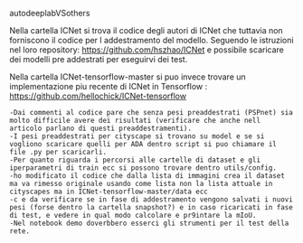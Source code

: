 autodeeplabVSothers

Nella cartella ICNet si trova il codice degli autori di ICNet che tuttavia non forniscono il codice per l addestramento del modello. Seguendo le istruzioni nel loro repository: https://github.com/hszhao/ICNet
e possibile scaricare dei modelli pre addestrati per eseguirvi dei test.


Nella cartella ICNet-tensorflow-master si puo invece trovare un implementazione piu recente di ICNet in Tensorflow : https://github.com/hellochick/ICNet-tensorflow
    
    -Dai commenti al codice pare che senza pesi preaddestrati (PSPnet) sia molto difficile avere dei risultati (verificare che anche nell articolo parlano di questi preaddestramenti).
    -I pesi preaddestrati per cityscape si trovano su model e se si vogliono scaricare quelli per ADA dentro script si puo chiamare il file .py per scaricarli.
    -Per quanto riguarda i percorsi alle cartelle di dataset e gli iperparametri di train ecc si possono trovare dentro utils/config.
    -ho modificato il codice che dalla lista di immagini crea il dataset ma va rimesso originale usando come lista non la lista attuale in cityscapes ma in ICNet-tensorflow-master/data ecc
    -c e da verificare se in fase di addestramento vengono salvati i nuovi pesi (forse dentro la cartella snapshot?) e in caso ricaricati in fase di test, e vedere in qual modo calcolare e pr9intare la mIoU.
    -Nel notebook demo doverbbero esserci gli strumenti per il test della rete.